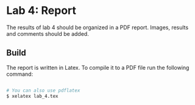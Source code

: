 # Lab 4: Report

The results of lab 4 should be organized in a PDF report. Images, results and
comments should be added.

## Build

The report is written in Latex. To compile it to a PDF file run the following
command:

```bash

# You can also use pdflatex
$ xelatex lab_4.tex

```